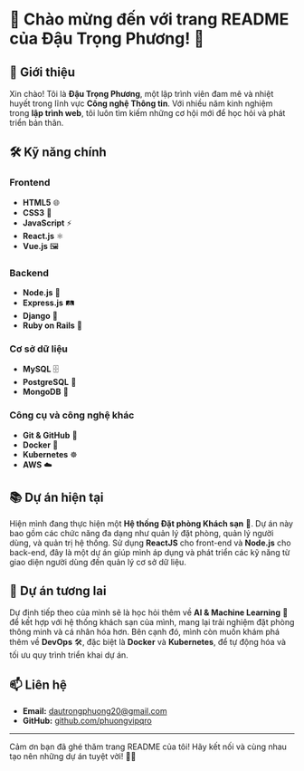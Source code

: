 # 🌟 Chào mừng đến với trang README của Đậu Trọng Phương! 🌟

## 👋 Giới thiệu

Xin chào! Tôi là **Đậu Trọng Phương**, một lập trình viên đam mê và nhiệt huyết trong lĩnh vực **Công nghệ Thông tin**. Với nhiều năm kinh nghiệm trong **lập trình web**, tôi luôn tìm kiếm những cơ hội mới để học hỏi và phát triển bản thân.

## 🛠️ Kỹ năng chính

### Frontend
- **HTML5** 🌐
- **CSS3** 🎨
- **JavaScript** ⚡
- **React.js** ⚛️
- **Vue.js** 🖼️

### Backend
- **Node.js** 🚀
- **Express.js** 🛤️
- **Django** 🐍
- **Ruby on Rails** 💎

### Cơ sở dữ liệu
- **MySQL** 🗄️
- **PostgreSQL** 🐘
- **MongoDB** 🍃

### Công cụ và công nghệ khác
- **Git & GitHub** 🐙
- **Docker** 🐳
- **Kubernetes** ☸️
- **AWS** ☁️

## 📚 Dự án hiện tại

Hiện mình đang thực hiện một **Hệ thống Đặt phòng Khách sạn** 🏨. Dự án này bao gồm các chức năng đa dạng như quản lý đặt phòng, quản lý người dùng, và quản trị hệ thống. Sử dụng **ReactJS** cho front-end và **Node.js** cho back-end, đây là một dự án giúp mình áp dụng và phát triển các kỹ năng từ giao diện người dùng đến quản lý cơ sở dữ liệu.

## 🚀 Dự án tương lai

Dự định tiếp theo của mình sẽ là học hỏi thêm về **AI & Machine Learning** 🤖 để kết hợp với hệ thống khách sạn của mình, mang lại trải nghiệm đặt phòng thông minh và cá nhân hóa hơn. Bên cạnh đó, mình còn muốn khám phá thêm về **DevOps** 🛠️, đặc biệt là **Docker** và **Kubernetes**, để tự động hóa và tối ưu quy trình triển khai dự án.

## 📫 Liên hệ

- **Email:** dautrongphuong20@gmail.com  
- **GitHub:** [github.com/phuongvipqro](https://github.com/phuongvipqro)

---

Cảm ơn bạn đã ghé thăm trang README của tôi! Hãy kết nối và cùng nhau tạo nên những dự án tuyệt vời! 🚀✨
